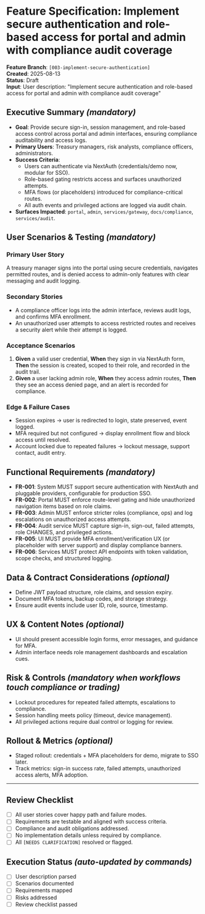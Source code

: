 # Feature Specification: Implement secure authentication and role-based access for portal and admin with compliance audit coverage

**Feature Branch**: `[003-implement-secure-authentication]`  
**Created**: 2025-08-13  
**Status**: Draft  
**Input**: User description: "Implement secure authentication and role-based access for portal and admin with compliance audit coverage"

## Executive Summary *(mandatory)*
- **Goal**: Provide secure sign-in, session management, and role-based access control across portal and admin interfaces, ensuring compliance auditability and access logs.
- **Primary Users**: Treasury managers, risk analysts, compliance officers, administrators.
- **Success Criteria**:  
  - Users can authenticate via NextAuth (credentials/demo now, modular for SSO).  
  - Role-based gating restricts access and surfaces unauthorized attempts.  
  - MFA flows (or placeholders) introduced for compliance-critical routes.  
  - All auth events and privileged actions are logged via audit chain.
- **Surfaces Impacted**: `portal`, `admin`, `services/gateway`, `docs/compliance`, `services/audit`.

## User Scenarios & Testing *(mandatory)*

### Primary User Story
A treasury manager signs into the portal using secure credentials, navigates permitted routes, and is denied access to admin-only features with clear messaging and audit logging.

### Secondary Stories
- A compliance officer logs into the admin interface, reviews audit logs, and confirms MFA enrollment.  
- An unauthorized user attempts to access restricted routes and receives a security alert while their attempt is logged.

### Acceptance Scenarios
1. **Given** a valid user credential, **When** they sign in via NextAuth form, **Then** the session is created, scoped to their role, and recorded in the audit trail.  
2. **Given** a user lacking admin role, **When** they access admin routes, **Then** they see an access denied page, and an alert is recorded for compliance.

### Edge & Failure Cases
- Session expires → user is redirected to login, state preserved, event logged.  
- MFA required but not configured → display enrollment flow and block access until resolved.  
- Account locked due to repeated failures → lockout message, support contact, audit entry.

## Functional Requirements *(mandatory)*
- **FR-001**: System MUST support secure authentication with NextAuth and pluggable providers, configurable for production SSO.  
- **FR-002**: Portal MUST enforce route-level gating and hide unauthorized navigation items based on role claims.  
- **FR-003**: Admin MUST enforce stricter roles (compliance, ops) and log escalations on unauthorized access attempts.  
- **FR-004**: Audit service MUST capture sign-in, sign-out, failed attempts, role CHANGES, and privileged actions.  
- **FR-005**: UI MUST provide MFA enrollment/verification UX (or placeholder with server support) and display compliance banners.  
- **FR-006**: Services MUST protect API endpoints with token validation, scope checks, and structured logging.

## Data & Contract Considerations *(optional)*
- Define JWT payload structure, role claims, and session expiry.  
- Document MFA tokens, backup codes, and storage strategy.  
- Ensure audit events include user ID, role, source, timestamp.

## UX & Content Notes *(optional)*
- UI should present accessible login forms, error messages, and guidance for MFA.  
- Admin interface needs role management dashboards and escalation cues.

## Risk & Controls *(mandatory when workflows touch compliance or trading)*
- Lockout procedures for repeated failed attempts, escalations to compliance.  
- Session handling meets policy (timeout, device management).  
- All privileged actions require dual control or logging for review.

## Rollout & Metrics *(optional)*
- Staged rollout: credentials + MFA placeholders for demo, migrate to SSO later.  
- Track metrics: sign-in success rate, failed attempts, unauthorized access alerts, MFA adoption.

---

## Review Checklist
- [ ] All user stories cover happy path and failure modes.  
- [ ] Requirements are testable and aligned with success criteria.  
- [ ] Compliance and audit obligations addressed.  
- [ ] No implementation details unless required by compliance.  
- [ ] All `[NEEDS CLARIFICATION]` resolved or flagged.

## Execution Status *(auto-updated by commands)*
- [ ] User description parsed  
- [ ] Scenarios documented  
- [ ] Requirements mapped  
- [ ] Risks addressed  
- [ ] Review checklist passed
